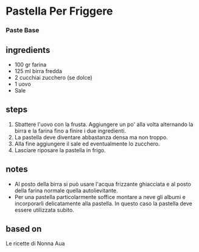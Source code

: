 



# Pastella Per Friggere
  
### Paste Base
## ingredients
  
* 100 gr farina  
* 125 ml birra fredda  
* 2 cucchiai zucchero (se dolce)  
* 1 uovo   
* Sale
## steps
  
1. Sbattere l'uovo con la frusta. Aggiungere un po' alla volta alternando la birra e la farina fino a finire i due ingredienti.  
1. La pastella deve diventare abbastanza densa ma non troppo.  
1. Alla fine aggiungere il sale ed eventualmente lo zucchero.  
1. Lasciare riposare la pastella in frigo.
## notes
  
* Al posto della birra si può usare l'acqua frizzante ghiacciata e al posto della farina normale quella autolievitante.  
* Per una pastella particolarmente soffice montare a neve gli albumi e incorporarli delicatamente alla pastella. In questo caso la pastella deve essere utilizzata subito.
## based on
  
Le ricette di Nonna Aua